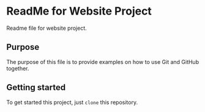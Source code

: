 # ReadMe for Website Project

Readme file for website project.

## Purpose

The purpose of this file is to provide examples on how to use Git and GitHub together.

## Getting started

To get started this project, just `clone` this repository.
